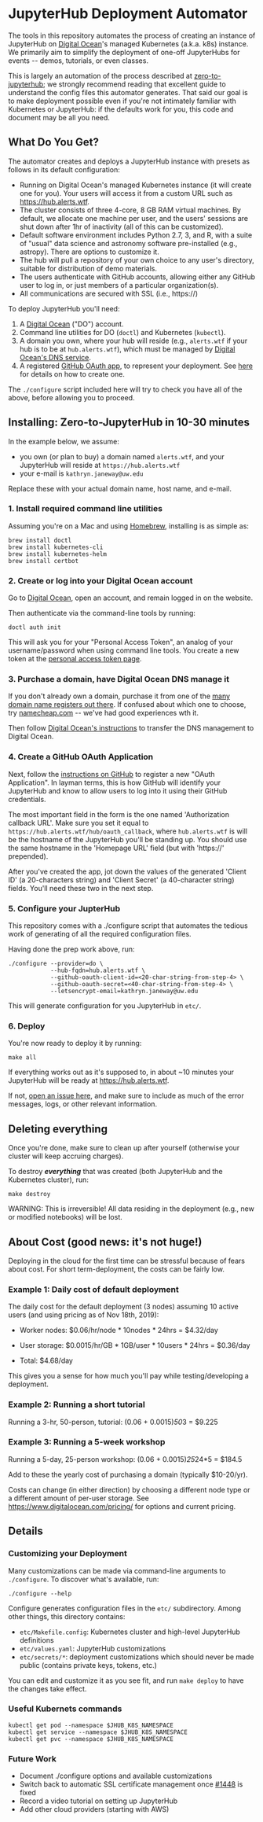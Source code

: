 # JupyterHub Deployment Automator

The tools in this repository automates the process of creating an instance
of JupyterHub on [Digital Ocean](https://www.digitalocean.com/)'s managed
Kubernetes (a.k.a.  k8s) instance.  We primarily aim to simplify the
deployment of one-off JupyterHubs for events -- demos, tutorials, or even
classes.

This is largely an automation of the process described at
[zero-to-jupyterhub](https://zero-to-jupyterhub.readthedocs.io/en/latest/);
we strongly recommend reading that excellent guide to understand the config
files this automator generates.  That said our goal is to make deployment
possible even if you're not intimately familiar with Kubernetes or
JupyterHub: if the defaults work for you, this code and document may be all
you need.


## What Do You Get?

The automator creates and deploys a JupyterHub instance with presets as
follows in its default configuration:
* Running on Digital Ocean's managed Kubernetes instance (it will create one
  for you). Your users will access it from a custom URL such as
  https://hub.alerts.wtf.
* The cluster consists of three 4-core, 8 GB RAM virtual machines. By
  default, we allocate one machine per user, and the users' sessions are shut 
  down after 1hr of inactivity (all of this can be customized).
* Default software environment includes Python 2.7, 3, and R, with a suite
  of "usual" data science and astronomy software pre-installed (e.g.,
  astropy). There are options to customize it.
* The hub will pull a repository of your own choice to any user's directory,
  suitable for distribution of demo materials.
* The users authenticate with GitHub accounts, allowing either any GitHub user to log in, or just
  members of a particular organization(s).
* All communications are secured with SSL (i.e., https://)

To deploy JupyterHub you'll need:
1. A [Digital Ocean](https://www.digitalocean.com/) ("DO") account.
1. Command line utilities for DO (`doctl`) and Kubernetes (`kubectl`).
1. A domain you own, where your hub will reside (e.g., `alerts.wtf` if your hub is to
   be at `hub.alerts.wtf`), which must be managed by [Digital Ocean's DNS
   service](https://www.digitalocean.com/community/tutorials/how-to-point-to-digitalocean-nameservers-from-common-domain-registrars).
1. A registered [GitHub OAuth app](https://developer.github.com/apps/building-oauth-apps/creating-an-oauth-app/), to represent your deployment.
   See [here](https://zero-to-jupyterhub.readthedocs.io/en/latest/administrator/authentication.html#authenticating-with-oauth2) for 
   details on how to create one.

The `./configure` script included here will try to check you have all of the
above, before allowing you to proceed.


## Installing: Zero-to-JupyterHub in 10-30 minutes

In the example below, we assume:
* you own (or plan to buy) a domain named `alerts.wtf`, and your JupyterHub
  will reside at `https://hub.alerts.wtf`
* your e-mail is `kathryn.janeway@uw.edu`

Replace these with your actual domain name, host name, and e-mail.

### 1. Install required command line utilities

Assuming you're on a Mac and using [Homebrew](http://brew.sh), installing is
as simple as:
```
brew install doctl
brew install kubernetes-cli
brew install kubernetes-helm
brew install certbot
```

### 2. Create or log into your Digital Ocean account

Go to [Digital Ocean](https://www.digitalocean.com/), open an account, and
remain logged in on the website.

Then authenticate via the command-line tools by running:
```
doctl auth init
```
This will ask you for your "Personal Access Token", an analog of your
username/password when using command line tools. You create a new token
at the [personal access token page](https://cloud.digitalocean.com/account/api/tokens).

### 3. Purchase a domain, have Digital Ocean DNS manage it

If you don't already own a domain, purchase it from one of the [many domain name
registers out
there](https://www.techradar.com/news/best-domain-registrars-in-2019). If
confused about which one to choose, try [namecheap.com](https://www.namecheap.com/)
-- we've had good experiences wth it.

Then follow [Digital Ocean's instructions](https://www.digitalocean.com/community/tutorials/how-to-point-to-digitalocean-nameservers-from-common-domain-registrars)
to transfer the DNS management to Digital Ocean.

### 4. Create a GitHub OAuth Application

Next, follow the [instructions on GitHub](https://developer.github.com/apps/building-oauth-apps/creating-an-oauth-app/)
to register a new "OAuth Application". In layman terms, this is how GitHub
will identify your JupyterHub and know to allow users to log into it using
their GitHub credentials.

The most important field in the form is the one named 'Authorization
callback URL'. Make sure you set it equal to
`https://hub.alerts.wtf/hub/oauth_callback`, where `hub.alerts.wtf` is
will be the hostname of the JupyterHub you'll be standing up. You should use
the same hostname in the 'Homepage URL' field (but with 'https://'
prepended).

After you've created the app, jot down the values of the generated 'Client
ID' (a 20-characters string) and 'Client Secret' (a 40-character string)
fields. You'll need these two in the next step.

### 5. Configure your JupterHub

This repository comes with a ./configure script that automates the tedious
work of generating of all the required configuration files.

Having done the prep work above, run:
```
./configure --provider=do \
            --hub-fqdn=hub.alerts.wtf \
            --github-oauth-client-id=<20-char-string-from-step-4> \
            --github-oauth-secret=<40-char-string-from-step-4> \
            --letsencrypt-email=kathryn.janeway@uw.edu
```

This will generate configuration for you JupyterHub in `etc/`.

### 6. Deploy

You're now ready to deploy it by running:

```
make all
```

If everything works out as it's supposed to, in about ~10 minutes your
JupyterHub will be ready at https://hub.alerts.wtf.

If not, [open an issue
here](https://github.com/dirac-institute/genesis-platform/issues), and make
sure to include as much of the error messages, logs, or other relevant
information.

## Deleting everything

Once you're done, make sure to clean up after yourself (otherwise your
cluster will keep accruing charges).

To destroy ***everything*** that was created (both JupyterHub and the Kubernetes
cluster), run:

```
make destroy
```

WARNING: This is irreversible!  All data residing in the deployment (e.g.,
new or modified notebooks) will be lost.

## About Cost (good news: it's not huge!)

Deploying in the cloud for the first time can be stressful because of fears
about cost. For short term-deployment, the costs can be fairly low.

### Example 1: Daily cost of default deployment

The daily cost for the default deployment (3 nodes) assuming 10 active users
(and using pricing as of Nov 18th, 2019):

* Worker nodes: $0.06/hr/node * 10nodes * 24hrs = $4.32/day
* User storage: $0.0015/hr/GB * 1GB/user * 10users * 24hrs = $0.36/day

* Total: $4.68/day

This gives you a sense for how much you'll pay while testing/developing a
deployment.

### Example 2: Running a short tutorial

Running a 3-hr, 50-person, tutorial: (0.06 + 0.0015)*50*3 = $9.225

### Example 3: Running a 5-week workshop

Running a 5-day, 25-person workshop: (0.06 + 0.0015)*25*24*5 = $184.5

Add to these the yearly cost of purchasing a domain (typically $10-20/yr).

Costs can change (in either direction) by choosing a different node type or
a different amount of per-user storage. See https://www.digitalocean.com/pricing/
for options and current pricing.

## Details

### Customizing your Deployment

Many customizations can be made via command-line arguments to `./configure`.
To discover what's available, run:

```
./configure --help
```

Configure generates configuration files in the `etc/` subdirectory. Among
other things, this directory contains:
* `etc/Makefile.config`: Kubernetes cluster and high-level JupyterHub definitions
* `etc/values.yaml`: JupyterHub customizations
* `etc/secrets/*`: deployment customizations which should never be made
  public (contains private keys, tokens, etc.)

You can edit and customize it as you see fit, and run `make deploy` to have
the changes take effect.

### Useful Kubernets commands

```
kubectl get pod --namespace $JHUB_K8S_NAMESPACE
kubectl get service --namespace $JHUB_K8S_NAMESPACE
kubectl get pvc --namespace $JHUB_K8S_NAMESPACE
```

### Future Work

* Document ./configure options and available customizations
* Switch back to automatic SSL certificate management once
  [#1448](https://github.com/jupyterhub/zero-to-jupyterhub-k8s/issues/1448) is fixed
* Record a video tutorial on setting up JupyterHub
* Add other cloud providers (starting with AWS)
